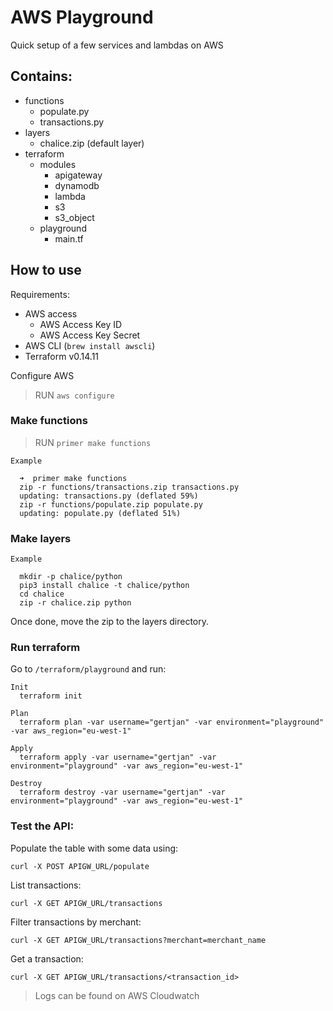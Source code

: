 # AWS Playground

Quick setup of a few services and lambdas on AWS

## Contains: 
- functions
  - populate.py
  - transactions.py
- layers
  - chalice.zip (default layer)
- terraform
  - modules
    - apigateway
    - dynamodb
    - lambda
    - s3
    - s3_object
  - playground
    - main.tf

## How to use

Requirements:
- AWS access
  - AWS Access Key ID
  - AWS Access Key Secret
- AWS CLI (`brew install awscli`)
- Terraform v0.14.11

Configure AWS 
> RUN `aws configure `

### Make functions

> RUN `primer make functions`

```
Example

  ➜  primer make functions
  zip -r functions/transactions.zip transactions.py
  updating: transactions.py (deflated 59%)
  zip -r functions/populate.zip populate.py
  updating: populate.py (deflated 51%)
```

### Make layers

```
Example

  mkdir -p chalice/python
  pip3 install chalice -t chalice/python
  cd chalice 
  zip -r chalice.zip python
```

Once done, move the zip to the layers directory. 

### Run terraform

Go to `/terraform/playground` and run: 

```
Init
  terraform init

Plan
  terraform plan -var username="gertjan" -var environment="playground" -var aws_region="eu-west-1" 

Apply
  terraform apply -var username="gertjan" -var environment="playground" -var aws_region="eu-west-1" 

Destroy
  terraform destroy -var username="gertjan" -var environment="playground" -var aws_region="eu-west-1" 
```

### Test the API: 

Populate the table with some data using:

`curl -X POST APIGW_URL/populate`

List transactions:

`curl -X GET APIGW_URL/transactions`

Filter transactions by merchant:

`curl -X GET APIGW_URL/transactions?merchant=merchant_name`

Get a transaction:

`curl -X GET APIGW_URL/transactions/<transaction_id>`

> Logs can be found on AWS Cloudwatch

